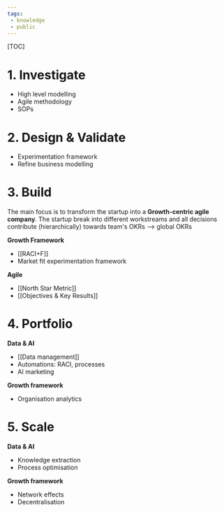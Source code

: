 ```yaml
---
tags: 
 - knowledge
 - public
---
```

[TOC]

# 1. Investigate
- High level modelling
- Agile methodology
- SOPs

# 2. Design & Validate
- Experimentation framework
- Refine business modelling

# 3. Build
The main focus is to transform the startup into a **Growth-centric agile company**. The startup break into different workstreams and all decisions contribute (hierarchically) towards team's OKRs --> global OKRs

**Growth Framework**
- [[RACI+F]]
- Market fit experimentation framework

**Agile**
- [[North Star Metric]]
- [[Objectives & Key Results]]

# 4. Portfolio
**Data & AI**
- [[Data management]]
- Automations: RACI, processes
- AI marketing

**Growth framework**
- Organisation analytics

# 5. Scale
**Data & AI**
- Knowledge extraction
- Process optimisation

**Growth framework**
- Network effects
- Decentralisation